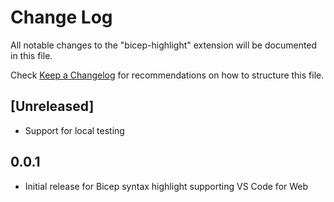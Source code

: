 # Change Log

All notable changes to the "bicep-highlight" extension will be documented in this file.

Check [Keep a Changelog](http://keepachangelog.com/) for recommendations on how to structure this file.

## [Unreleased]
- Support for local testing

## 0.0.1
- Initial release for Bicep syntax highlight supporting VS Code for Web